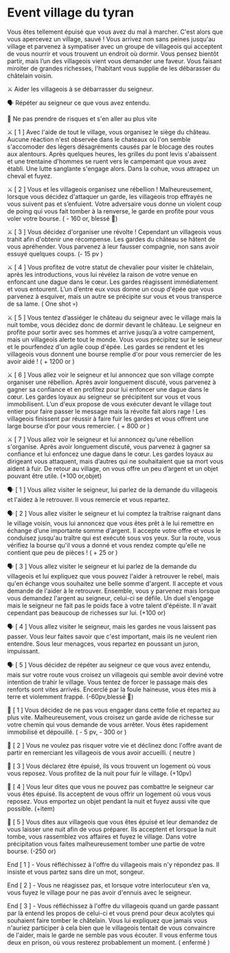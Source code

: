 # Event village du tyran

Vous êtes tellement épuisé que vous avez du mal à marcher. C'est alors que vous apercevez un village, sauvé ! Vous arrivez non sans peines jusqu'au village et parvenez à sympatiser avec un groupe de villageois qui acceptent de vous nourrir et vous trouvent un endroit où dormir. Vous pensez bientôt partir, mais l’un des villageois vient vous demander une faveur. Vous faisant miroiter de grandes richesses, l'habitant vous supplie de les débarasser du châtelain voisin.

⚔️ Aider les villageois à se débarrasser du seigneur.

🗣️ Répéter au seigneur ce que vous avez entendu.

🚶 Ne pas prendre de risques et s'en aller au plus vite

⚔️ [ 1 ] Avec l'aide de tout le village, vous organisez le siège du château. Aucune réaction n'est observée dans le chateaux où l'on semble s'accomoder des légers désagréments causés par le blocage des routes aux alentours. Après quelques heures, les grilles du pont levis s'abaissent et une trentaine d'hommes se ruent vers le campemant que vous avez établi. Une lutte sanglante s'engage alors. Dans la cohue, vous attrapez un cheval et fuyez.

⚔️ [ 2 ] Vous et les villageois organisez une rébellion ! Malheureusement, lorsque vous décidez d'attaquer un garde, les villageois trop effrayés ne vous suivent pas et s’enfuient. Votre adversaire vous donne un violent coup de poing qui vous fait tomber à la renverse, le garde en profite pour vous voler votre bourse. ( - 160 or, blessé 🤕)

⚔️ [ 3 ] Vous décidez d'organiser une révolte ! Cependant un villageois vous trahit afin d'obtenir une récompense. Les gardes du château se hâtent de vous apréhender. Vous parvenez à leur fausser compagnie, non sans avoir essuyé quelques coups. (- 15 pv )

⚔️ [ 4 ] Vous profitez de votre statut de chevalier pour visiter le châtelain, après les introductions, vous lui révélez la raison de votre venue en enfoncant une dague dans le cœur. Les gardes réagissent immédiatement et vous entourent. L’un d’entre eux vous donne un coup d'épée que vous parvenez à esquiver, mais un autre se précipite sur vous et vous transperce de sa lame. ( One shot 💀)

⚔️ [ 5 ] Vous tentez d’assiéger le château du seigneur avec le village mais la nuit tombe, vous décidez donc de dormir devant le château. Le seigneur en profite pour sortir avec ses hommes et arrive jusqu’à a votre campement, mais un villageois alerte tout le monde. Vous vous précipitez sur le seigneur et le pourfendez d'un agile coup d'épée. Les gardes se rendent et les villageois vous donnent une bourse remplie d'or pour vous remercier de les avoir aidé ! ( + 1200 or )

⚔️ [ 6 ] Vous allez voir le seigneur et lui annoncez que son village compte organiser une rébellion. Après avoir longuement discuté, vous parvenez à gagner sa confiance et en profitez pour lui enfoncer une dague dans le cœur. Les gardes loyaux au seigneur se précipitent sur vous et vous immobilisent. L’un d'eux propose de vous exécuter devant le village tout entier pour faire passer le message mais la révolte fait alors rage ! Les villageois finissent par réussir à faire fuir les gardes et vous offrent une large bourse d’or pour vous remercier. ( + 800 or )

⚔️ [ 7 ] Vous allez voir le seigneur et lui annoncez qu'une rébellion s'organise. Après avoir longuement discuté, vous parvenez à gagner sa confiance et lui enfoncez une dague dans le cœur. Les gardes loyaux au dirigeant vous attaquent, mais d’autres qui ne souhaitaient que sa mort vous aident à fuir. De retour au village, on vous offre un peu d’argent et un objet pouvant être utile. (+100 or,objet)

🗣️ [ 1 ] Vous allez visiter le seigneur, lui parlez de la demande du villageois et l'aidez à le retrouver. Il vous remercie et vous repartez.

🗣️ [ 2 ] Vous allez visiter le seigneur et lui comptez la traîtrise raignant dans le village voisin, vous lui annoncez que vous êtes prêt à le lui remettre en échange d’une importante somme d'argent. Il accepte votre offre et vous le conduisez jusqu'au traître qui est exécuté sous vos yeux. Sur la route, vous vérifiez la bourse qu'il vous a donné et vous rendez compte qu'elle ne contient que peu de pièces ! ( + 25 or )

🗣️ [ 3 ] Vous allez visiter le seigneur et lui parlez de la demande du villageois et lui expliquez que vous pouvez l'aider à retrouver le rebel, mais qu'en échange vous souhaitez une belle somme d'argent. Il accepte et vous demande de l'aider à le retrouver. Ensemble, vous y parvenez mais lorsque vous demandez l'argent au seigneur, celui-ci se défile. Un duel s'engage mais le seigneur ne fait pas le poids face à votre talent d'épéiste. Il n'avait cependant pas beaucoup de richesses sur lui. (+100 or)

🗣️ [ 4 ] Vous allez visiter le seigneur, mais les gardes ne vous laissent pas passer. Vous leur faites savoir que c'est important, mais ils ne veulent rien entendre. Sous leur menagces, vous repartez en poussant un juron, impuissant.

🗣️ [ 5 ] Vous décidez de répéter au seigneur ce que vous avez entendu, mais sur votre route vous croisez un villageois qui semble avoir deviné votre intention de trahir le village. Vous tentez de forcer le passage mais des renforts sont vites arrivés. Encerclé par la foule haineuse, vous êtes mis à terre et violemment frappé. (-60pv,blessé 🤕)

🚶 [ 1 ] Vous décidez de ne pas vous engager dans cette folie et repartez au plus vite. Malheureusement, vous croisez un garde avide de richesse sur votre chemin qui vous demande de vous arrêter. Vous êtes rapidement immobilisé et dépouillé. ( - 5 pv, - 300 or )

🚶 [ 2 ] Vous ne voulez pas risquer votre vie et déclinez donc l'offre avant de partir en remerciant les villageois de vous avoir accueilli. ( neutre )

🚶 [ 3 ] Vous déclarez être épuisé, ils vous trouvent un logement où vous vous reposez. Vous profitez de la nuit pour fuir le village. (+10pv)

🚶 [ 4 ] Vous leur dites que vous ne pouvez pas combattre le seigneur car vous êtes épuisé. Ils acceptent de vous offrir un logement où vous vous reposez. Vous emportez un objet pendant la nuit et fuyez aussi vite que possible. (+item)

🚶 [ 5 ] Vous dites aux villageois que vous êtes épuisé et leur demandez de vous laisser une nuit afin de vous préparer. Ils acceptent et lorsque la nuit tombe, vous rassemblez vos affaires et fuyez le village. Dans votre précipitation vous faites malheureusement tomber une partie de votre bourse. (-250 or)

End [ 1 ] - Vous réfléchissez à l'offre du villageois mais n'y répondez pas. Il insiste et vous partez sans dire un mot, songeur.

End [ 2 ] - Vous ne réagissez pas, et lorsque votre interlocuteur s’en va, vous fuyez le village pour ne pas avoir d'ennuis avec le seigneur.

End [ 3 ] - Vous réfléchissez à l'offre du villageois quand un garde passant par là entend les propos de celui-ci et vous prend pour deux acolytes qui souhaient faire tomber le châtelain. Vous lui expliquez que jamais vous n'auriez participer à cela bien que le villageois tentait de vous convaincre de l'aider, mais le garde ne semble pas vous écouter. Il vous enferme tous deux en prison, où vous resterez probablement un moment. ( enfermé )

